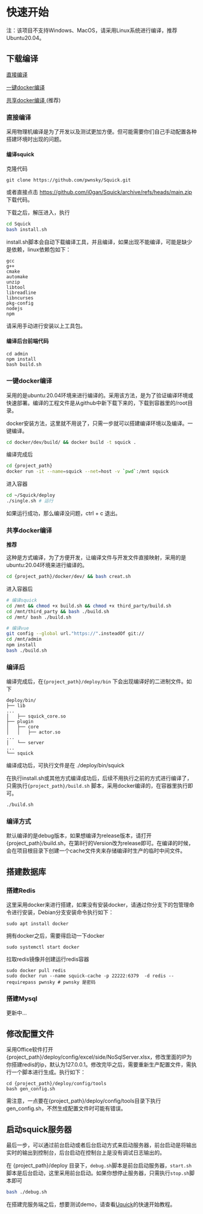 # 快速开始

注：该项目不支持Windows、MacOS，请采用Linux系统进行编译，推荐Ubuntu20.04。

## 下载编译

[直接编译](#直接编译)

[一键docker编译](#一键docker编译)

[共享docker编译 ](#共享docker编译 ) (推荐)



### 直接编译

采用物理机编译是为了开发以及测试更加方便。但可能需要你们自己手动配置各种搭建环境时出现的问题。

#### 编译squick

克隆代码

```
git clone https://github.com/pwnsky/Squick.git
```

或者直接点击 https://github.com/i0gan/Squick/archive/refs/heads/main.zip 下载代码。

下载之后，解压进入，执行

```bash
cd Squick
bash install.sh
```

install.sh脚本会自动下载编译工具，并且编译，如果出现不能编译，可能是缺少是依赖，linux依赖包如下：

```
gcc
g++
cmake
automake
unzip
libtool
libreadline
libncurses
pkg-config
nodejs
npm
```

请采用手动进行安装以上工具包。

#### 编译后台前端代码

```
cd admin
npm install
bash build.sh
```



### 一键docker编译

采用的是ubuntu:20.04环境来进行编译的。采用该方法，是为了验证编译环境或快速部署。编译的工程文件是从github中新下载下来的，下载到容器里的/root目录。

docker安装方法，这里就不用说了，只需一步就可以搭建编译环境以及编译。一键编译。

```sh
cd docker/dev/build/ && docker build -t squick .
```

编译完成后

```sh
cd {project_path}
docker run -it --name=squick --net=host -v `pwd`:/mnt squick
```

进入容器

```sh
cd ~/Squick/deploy
./single.sh # 运行
```

如果运行成功，那么编译没问题，ctrl + c 退出。



### 共享docker编译

**推荐**

这种是方式编译，为了方便开发，让编译文件与开发文件直接映射，采用的是ubuntu:20.04环境来进行编译的。

```sh
cd {project_path}/docker/dev/ && bash creat.sh
```

进入容器后

```sh
# 编译squick
cd /mnt && chmod +x build.sh && chmod +x third_party/build.sh
cd /mnt/third_party && bash ./build.sh
cd /mnt/ bash ./build.sh

# 编译vue
git config --global url."https://".insteadOf git://
cd /mnt/admin
npm install
bash ./build.sh
```



### 编译后

编译完成后，在`{project_path}/deploy/bin` 下会出现编译好的二进制文件。如下

```
deploy/bin/
├── lib
...
│   ├── squick_core.so
├── plugin
│   ├── core
│   │   ├── actor.so
...
│   └── server
...
└── squick
```

编译成功后，可执行文件是在 ./deploy/bin/squick

在执行install.sh或其他方式编译成功后，后续不用执行之前的方式进行编译了，只需执行`{project_path}/build.sh` 脚本，采用docker编译的，在容器里执行即可。

```bash
./build.sh
```

### 编译方式

默认编译的是debug版本，如果想编译为release版本，请打开{project_path}/build.sh，在第8行的Version改为release即可。在编译的时候，会在项目根目录下创建一个cache文件夹来存储编译时生产的临时中间文件。



## 搭建数据库

### 搭建Redis

这里采用docker来进行搭建，如果没有安装docker，请通过你分支下的包管理命令进行安装，Debian分支安装命令执行如下：

```
sudo apt install docker
```

拥有docker之后，需要得启动一下docker

```
sudo systemctl start docker
```

拉取redis镜像并创建运行redis容器

```
sudo docker pull redis
sudo docker run --name squick-cache -p 22222:6379  -d redis --requirepass pwnsky # pwnsky 是密码
```



### 搭建Mysql

更新中...







## 修改配置文件

采用Office软件打开{project_path}/deploy/config/excel/side/NoSqlServer.xlsx，修改里面的IP为你搭建redis的ip，默认为127.0.0.1。修改完毕之后，需要重新生产配置文件，需执行一个脚本进行生成。执行如下：

```
cd {project_path}/deploy/config/tools
bash gen_config.sh
```

需注意，一点要在{project_path}/deploy/config/tools目录下执行gen_config.sh，不然生成配置文件时可能有错误。



## 启动squick服务器

最后一步，可以通过前台启动或者后台启动方式来启动服务器，前台启动是将输出实时的输出到控制台，后台启动在控制台上是没有调试日志输出的。

在 {project_path}/deploy 目录下，`debug.sh`脚本是前台启动服务器，`start.sh`脚本是后台启动，这里采用前台启动。如果你想停止服务器，只需执行`stop.sh`脚本即可

```bash
bash ./debug.sh
```

在搭建完服务端之后，想要测试demo，请查看[Uquick](https://github.com/i0gan/Uquick)的快速开始教程。

